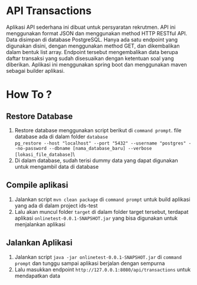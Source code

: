 # API Transactions
Aplikasi API sederhana ini dibuat untuk persyaratan rekrutmen. API ini menggunakan format JSON dan menggunakan method HTTP RESTful API. Data disimpan di database PostgreSQL. Hanya ada satu endpoint yang digunakan disini, dengan menggunakan method GET, dan dikembalikan dalam bentuk list array. Endpoint tersebut mengembalikan data berupa daftar transaksi yang sudah disesuaikan dengan ketentuan soal yang diberikan. Aplikasi ini menggunakan spring boot dan menggunakan maven sebagai builder aplikasi.

# How To ?
## Restore Database
1. Restore database menggunakan script berikut di `command prompt`. file database ada di dalam folder `database`\
   `pg_restore --host "localhost" --port "5432" --username "postgres" --no-password --dbname [nama_database_baru] --verbose [lokasi_file_database]`\
2. Di dalam database, sudah terisi dummy data yang dapat digunakan untuk mengambil data di database

## Compile aplikasi
1. Jalankan script `mvn clean package` di `command prompt` untuk build aplikasi yang ada di dalam project ids-test
2. Lalu akan muncul folder `target` di dalam folder target tersebut, terdapat aplikasi `onlinetest-0.0.1-SNAPSHOT.jar` yang bisa digunakan untuk menjalankan aplikasi

## Jalankan Aplikasi
1. Jalankan script `java -jar onlinetest-0.0.1-SNAPSHOT.jar` di `command prompt` dan tunggu sampai aplikasi berjalan dengan sempurna
2. Lalu masukkan endpoint `http://127.0.0.1:8080/api/transactions` untuk mendapatkan data
